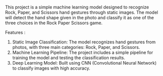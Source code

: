 This project is a simple machine learning model designed to recognize Rock, Paper, and Scissors hand gestures through static images. The model will detect the hand shape given in the photo and classify it as one of the three choices in the Rock Paper Scissors game.

Features :
1. Static Image Classification: The model recognizes hand gestures from photos, with three main categories: Rock, Paper, and Scissors.
2. Machine Learning Pipeline: The project includes a simple pipeline for training the model and testing the classification results.
3. Deep Learning Model: Built using CNN (Convolutional Neural Network) to classify images with high accuracy.
